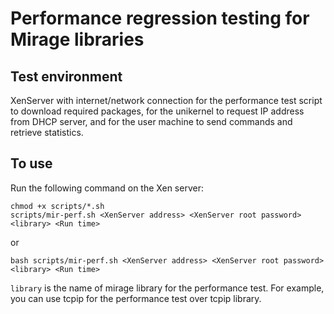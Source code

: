 # Performance regression testing for Mirage libraries

Test environment
----------------

XenServer with internet/network connection for the performance test script to download required packages, for the unikernel to request IP address from DHCP server, and for the user machine to send commands and retrieve statistics.

To use
------

Run the following command on the Xen server:

```
chmod +x scripts/*.sh
scripts/mir-perf.sh <XenServer address> <XenServer root password> <library> <Run time>
```
or
```
bash scripts/mir-perf.sh <XenServer address> <XenServer root password> <library> <Run time>
```

```library``` is the name of mirage library for the performance test. For example, you can use tcpip for the performance test over tcpip library. 
